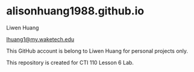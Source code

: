 # alisonhuang1988.github.io

Liwen Huang

lhuang1@my.waketech.edu

This GitHub account is belong to Liwen Huang for personal projects only.

This repository is created for CTI 110 Lesson 6 Lab.
